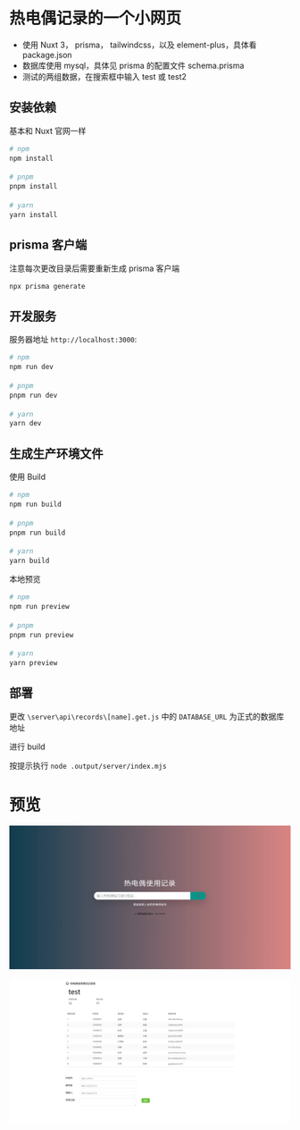 # 热电偶记录的一个小网页

- 使用 Nuxt 3， prisma， tailwindcss，以及 element-plus，具体看 package.json
- 数据库使用 mysql，具体见 prisma 的配置文件 schema.prisma
- 测试的两组数据，在搜索框中输入 test 或 test2
## 安装依赖

基本和 Nuxt 官网一样

```bash
# npm
npm install

# pnpm
pnpm install

# yarn
yarn install
```

## prisma 客户端

注意每次更改目录后需要重新生成 prisma 客户端

```bash
npx prisma generate
```

## 开发服务

服务器地址 `http://localhost:3000`:

```bash
# npm
npm run dev

# pnpm
pnpm run dev

# yarn
yarn dev
```

## 生成生产环境文件

使用 Build

```bash
# npm
npm run build

# pnpm
pnpm run build

# yarn
yarn build
```

本地预览

```bash
# npm
npm run preview

# pnpm
pnpm run preview

# yarn
yarn preview
```

## 部署

更改 `\server\api\records\[name].get.js` 中的 `DATABASE_URL` 为正式的数据库地址

进行 build

按提示执行 `node .output/server/index.mjs`

# 预览
![homepage](README/homepage.jpeg)

![pageTest](README/pageTest.jpeg)